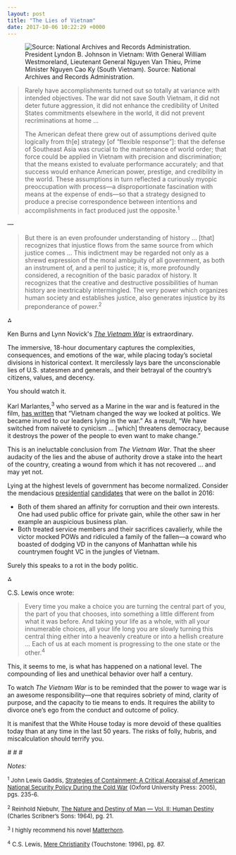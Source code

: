 ```yaml
---
layout: post
title: "The Lies of Vietnam"
date: 2017-10-06 10:22:29 +0000
---
```


<!-- wp:image {"align":"none","id":994,"className":"size-full wp-image-994"} -->
<figure class="wp-block-image alignnone size-full wp-image-994"><img src="https://caseyjr.org/wp-content/uploads/2017/10/vietnamkriegpersonen1966.jpg" alt="Source: National Archives and Records Administration." class="wp-image-994" /><figcaption class="wp-element-caption">President Lyndon B. Johnson in Vietnam: With General William Westmoreland, Lieutenant General Nguyen Van Thieu, Prime Minister Nguyen Cao Ky (South Vietnam). Source: National Archives and Records Administration.</figcaption></figure>
<!-- /wp:image -->

<!-- wp:quote -->
<blockquote class="wp-block-quote"><!-- wp:paragraph -->
<p>Rarely have accomplishments turned out so totally at variance with intended objectives. The war did not save South Vietnam, it did not deter future aggression, it did not enhance the credibility of United States commitments elsewhere in the world, it did not prevent recriminations at home …</p>
<!-- /wp:paragraph -->

<!-- wp:paragraph -->
<p>The American defeat there grew out of assumptions derived quite logically from th[e] strategy [of “flexible response”]: that the defense of Southeast Asia was crucial to the maintenance of world order; that force could be applied in Vietnam with precision and discrimination; that the means existed to evaluate performance accurately; and that success would enhance American power, prestige, and credibility in the world. These assumptions in turn reflected a curiously myopic preoccupation with process—a disproportionate fascination with means at the expense of ends—so that a strategy designed to produce a precise correspondence between intentions and accomplishments in fact produced just the opposite.<sup>1</sup></p>
<!-- /wp:paragraph --></blockquote>
<!-- /wp:quote -->

<!-- wp:paragraph {"align":"center"} -->
<p class="has-text-align-center">—</p>
<!-- /wp:paragraph -->

<!-- wp:quote -->
<blockquote class="wp-block-quote"><!-- wp:paragraph -->
<p>But there is an even profounder understanding of history … [that] recognizes that injustice flows from the same source from which justice comes … This indictment may be regarded not only as a shrewd expression of the moral ambiguity of all government, as both an instrument of, and a peril to justice; it is, more profoundly considered, a recognition of the basic paradox of history. It recognizes that the creative and destructive possibilities of human history are inextricably intermingled. The very power which organizes human society and establishes justice, also generates injustice by its preponderance of power.<sup>2</sup></p>
<!-- /wp:paragraph --></blockquote>
<!-- /wp:quote -->

<!-- wp:paragraph {"align":"center"} -->
<p class="has-text-align-center">⁂</p>
<!-- /wp:paragraph -->

<!-- wp:paragraph {"style":{"elements":{"link":{"color":{"text":"var:preset|color|primary"}}}}} -->
<p class="has-link-color">Ken Burns and Lynn Novick's <em><a href="http://www.pbs.org/kenburns/the-vietnam-war/watch/">The Vietnam War</a></em> is extraordinary.</p>
<!-- /wp:paragraph -->

<!-- wp:paragraph -->
<p>The immersive, 18-hour documentary captures the complexities, consequences, and emotions of the war, while placing today’s societal divisions in historical context. It mercilessly lays bare the unconscionable lies of U.S. statesmen and generals, and their betrayal of the country’s citizens, values, and decency.</p>
<!-- /wp:paragraph -->

<!-- wp:paragraph -->
<p>You should watch it.</p>
<!-- /wp:paragraph -->

<!-- wp:more -->
<!--more-->
<!-- /wp:more -->

<!-- wp:paragraph {"style":{"elements":{"link":{"color":{"text":"var:preset|color|primary"}}}}} -->
<p class="has-link-color">Karl Marlantes,<sup>3</sup> who served as a Marine in the war and is featured in the film, <a href="https://www.nytimes.com/2017/01/07/opinion/sunday/vietnam-the-war-that-killed-trust.html?mcubz=1&amp;_r=0">has written</a> that “Vietnam changed the way we looked at politics. We became inured to our leaders lying in the war.” As a result, “We have switched from naïveté to cynicism … [which] threatens democracy, because it destroys the power of the people to even want to make change.”</p>
<!-- /wp:paragraph -->

<!-- wp:paragraph -->
<p>This is an ineluctable conclusion from <i>The Vietnam War</i>. That the sheer audacity of the lies and the abuse of authority drove a stake into the heart of the country, creating a wound from which it has not recovered … and may yet not.</p>
<!-- /wp:paragraph -->

<!-- wp:paragraph {"style":{"elements":{"link":{"color":{"text":"var:preset|color|primary"}}}}} -->
<p class="has-link-color">Lying at the highest levels of government has become normalized. Consider the mendacious <a href="http://www.politifact.com/personalities/donald-trump/">presidential</a> <a href="http://www.politifact.com/personalities/hillary-clinton/">candidates</a> that were on the ballot in 2016:</p>
<!-- /wp:paragraph -->

<!-- wp:list -->
<ul><!-- wp:list-item -->
<li>Both of them shared an affinity for corruption and their own interests. One had used public office for private gain, while the other saw in her example an auspicious business plan.</li>
<!-- /wp:list-item -->

<!-- wp:list-item -->
<li>Both treated service members and their sacrifices cavalierly, while the victor mocked POWs and ridiculed a family of the fallen—a coward who boasted of dodging VD in the canyons of Manhattan while his countrymen fought VC in the jungles of Vietnam.</li>
<!-- /wp:list-item --></ul>
<!-- /wp:list -->

<!-- wp:paragraph -->
<p>Surely this speaks to a rot in the body politic.</p>
<!-- /wp:paragraph -->

<!-- wp:paragraph {"align":"center"} -->
<p class="has-text-align-center">⁂</p>
<!-- /wp:paragraph -->

<!-- wp:paragraph -->
<p>C.S. Lewis once wrote:</p>
<!-- /wp:paragraph -->

<!-- wp:quote -->
<blockquote class="wp-block-quote"><!-- wp:paragraph -->
<p>Every time you make a choice you are turning the central part of you, the part of you that chooses, into something a little different from what it was before. And taking your life as a whole, with all your innumerable choices, all your life long you are slowly turning this central thing either into a heavenly creature or into a hellish creature … Each of us at each moment is progressing to the one state or the other.<sup>4</sup></p>
<!-- /wp:paragraph --></blockquote>
<!-- /wp:quote -->

<!-- wp:paragraph -->
<p>This, it seems to me, is what has happened on a national level. The compounding of lies and unethical behavior over half a century.</p>
<!-- /wp:paragraph -->

<!-- wp:paragraph -->
<p>To watch <i>The Vietnam War</i> is to be reminded that the power to wage war is an awesome responsibility—one that requires sobriety of mind, clarity of purpose, and the capacity to tie means to ends. It requires the ability to divorce one’s ego from the conduct and outcome of policy.</p>
<!-- /wp:paragraph -->

<!-- wp:paragraph -->
<p>It is manifest that the White House today is more devoid of these qualities today than at any time in the last 50 years. The risks of folly, hubris, and miscalculation should terrify you.</p>
<!-- /wp:paragraph -->

<!-- wp:paragraph {"align":"center"} -->
<p class="has-text-align-center"><em># # #</em></p>
<!-- /wp:paragraph -->

<!-- wp:paragraph -->
<p><em>Notes:</em></p>
<!-- /wp:paragraph -->

<!-- wp:paragraph -->
<p><span style="font-size:small"><sup>1</sup> John Lewis Gaddis, <span style="text-decoration:underline">Strategies of Containment: A Critical Appraisal of American National Security Policy During the Cold War</span> (Oxford University Press: 2005), pgs. 235-6.</span></p>
<!-- /wp:paragraph -->

<!-- wp:paragraph -->
<p><span style="font-size:small"><sup>2</sup> Reinhold Niebuhr, <span style="text-decoration:underline">The Nature and Destiny of Man — Vol. II: Human Destiny</span> (Charles Scribner’s Sons: 1964), pg. 21.</span></p>
<!-- /wp:paragraph -->

<!-- wp:paragraph -->
<p><span style="font-size:small"><sup>3</sup> I highly recommend his novel <span style="text-decoration:underline">Matterhorn</span>.</span></p>
<!-- /wp:paragraph -->

<!-- wp:paragraph -->
<p><span style="font-size:small"><sup>4</sup> C.S. Lewis, <span style="text-decoration:underline">Mere Christianity</span> (Touchstone: 1996), pg. 87.</span></p>
<!-- /wp:paragraph -->
